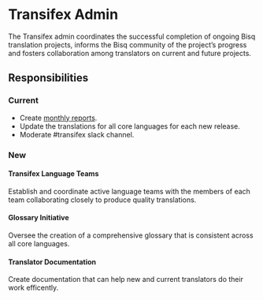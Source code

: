 # Transifex Admin

The Transifex admin coordinates the successful completion of ongoing Bisq translation projects, informs the Bisq community of the project’s progress and fosters collaboration among translators on current and future projects.

## Responsibilities

### Current
- Create [monthly reports](https://github.com/bisq-network/roles/issues/20).
- Update the translations for all core languages for each new release.
- Moderate #transifex slack channel.

### New

#### Transifex Language Teams
Establish and coordinate active language teams with the members of each team collaborating closely to produce quality translations. 

#### Glossary Initiative
Oversee the creation of a comprehensive glossary that is consistent across all core languages.

#### Translator Documentation
Create documentation that can help new and current translators do their work efficently.
